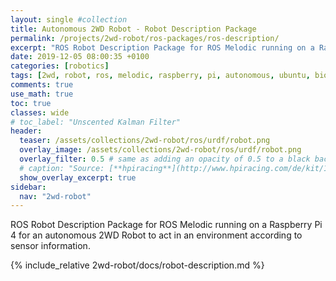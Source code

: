 ```yaml
---
layout: single #collection
title: Autonomous 2WD Robot - Robot Description Package
permalink: /projects/2wd-robot/ros-packages/ros-description/
excerpt: "ROS Robot Description Package for ROS Melodic running on a Raspberry Pi 4 for an autonomous 2WD Robot to act in an environment according to sensor information."
date: 2019-12-05 08:00:35 +0100
categories: [robotics]
tags: [2wd, robot, ros, melodic, raspberry, pi, autonomous, ubuntu, bionic, package, urdf, xacro]
comments: true
use_math: true
toc: true
classes: wide
# toc_label: "Unscented Kalman Filter"
header:
  teaser: /assets/collections/2wd-robot/ros/urdf/robot.png
  overlay_image: /assets/collections/2wd-robot/ros/urdf/robot.png
  overlay_filter: 0.5 # same as adding an opacity of 0.5 to a black background
  # caption: "Source: [**hpiracing**](http://www.hpiracing.com/de/kit/114343)"
  show_overlay_excerpt: true
sidebar:
  nav: "2wd-robot"
---
```


ROS Robot Description Package for ROS Melodic running on a Raspberry Pi 4 for an autonomous 2WD Robot 
to act in an environment according to sensor information.


{% include_relative 2wd-robot/docs/robot-description.md %}
